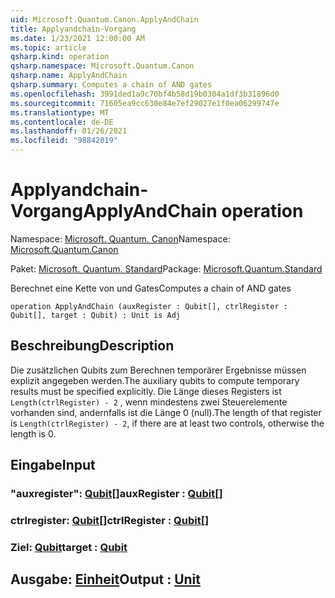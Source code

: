 ```yaml
---
uid: Microsoft.Quantum.Canon.ApplyAndChain
title: Applyandchain-Vorgang
ms.date: 1/23/2021 12:00:00 AM
ms.topic: article
qsharp.kind: operation
qsharp.namespace: Microsoft.Quantum.Canon
qsharp.name: ApplyAndChain
qsharp.summary: Computes a chain of AND gates
ms.openlocfilehash: 3991ded1a9c70bf4b58d19b0304a1df3b31896d0
ms.sourcegitcommit: 71605ea9cc630e84e7ef29027e1f0ea06299747e
ms.translationtype: MT
ms.contentlocale: de-DE
ms.lasthandoff: 01/26/2021
ms.locfileid: "98842019"
---
```

# <a name="applyandchain-operation"></a><span data-ttu-id="d89d2-102">Applyandchain-Vorgang</span><span class="sxs-lookup"><span data-stu-id="d89d2-102">ApplyAndChain operation</span></span>

<span data-ttu-id="d89d2-103">Namespace: [Microsoft. Quantum. Canon](xref:Microsoft.Quantum.Canon)</span><span class="sxs-lookup"><span data-stu-id="d89d2-103">Namespace: [Microsoft.Quantum.Canon](xref:Microsoft.Quantum.Canon)</span></span>

<span data-ttu-id="d89d2-104">Paket: [Microsoft. Quantum. Standard](https://nuget.org/packages/Microsoft.Quantum.Standard)</span><span class="sxs-lookup"><span data-stu-id="d89d2-104">Package: [Microsoft.Quantum.Standard](https://nuget.org/packages/Microsoft.Quantum.Standard)</span></span>


<span data-ttu-id="d89d2-105">Berechnet eine Kette von und Gates</span><span class="sxs-lookup"><span data-stu-id="d89d2-105">Computes a chain of AND gates</span></span>

```qsharp
operation ApplyAndChain (auxRegister : Qubit[], ctrlRegister : Qubit[], target : Qubit) : Unit is Adj
```


## <a name="description"></a><span data-ttu-id="d89d2-106">Beschreibung</span><span class="sxs-lookup"><span data-stu-id="d89d2-106">Description</span></span>

<span data-ttu-id="d89d2-107">Die zusätzlichen Qubits zum Berechnen temporärer Ergebnisse müssen explizit angegeben werden.</span><span class="sxs-lookup"><span data-stu-id="d89d2-107">The auxiliary qubits to compute temporary results must be specified explicitly.</span></span>
<span data-ttu-id="d89d2-108">Die Länge dieses Registers ist `Length(ctrlRegister) - 2` , wenn mindestens zwei Steuerelemente vorhanden sind, andernfalls ist die Länge 0 (null).</span><span class="sxs-lookup"><span data-stu-id="d89d2-108">The length of that register is `Length(ctrlRegister) - 2`, if there are at least two controls, otherwise the length is 0.</span></span>

## <a name="input"></a><span data-ttu-id="d89d2-109">Eingabe</span><span class="sxs-lookup"><span data-stu-id="d89d2-109">Input</span></span>

### <a name="auxregister--qubit"></a><span data-ttu-id="d89d2-110">"auxregister": [Qubit](xref:microsoft.quantum.lang-ref.qubit)[]</span><span class="sxs-lookup"><span data-stu-id="d89d2-110">auxRegister : [Qubit](xref:microsoft.quantum.lang-ref.qubit)[]</span></span>




### <a name="ctrlregister--qubit"></a><span data-ttu-id="d89d2-111">ctrlregister: [Qubit](xref:microsoft.quantum.lang-ref.qubit)[]</span><span class="sxs-lookup"><span data-stu-id="d89d2-111">ctrlRegister : [Qubit](xref:microsoft.quantum.lang-ref.qubit)[]</span></span>




### <a name="target--qubit"></a><span data-ttu-id="d89d2-112">Ziel: [Qubit](xref:microsoft.quantum.lang-ref.qubit)</span><span class="sxs-lookup"><span data-stu-id="d89d2-112">target : [Qubit](xref:microsoft.quantum.lang-ref.qubit)</span></span>





## <a name="output--unit"></a><span data-ttu-id="d89d2-113">Ausgabe: [Einheit](xref:microsoft.quantum.lang-ref.unit)</span><span class="sxs-lookup"><span data-stu-id="d89d2-113">Output : [Unit](xref:microsoft.quantum.lang-ref.unit)</span></span>

